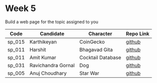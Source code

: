 # Week 5
Build a web page for the topic assigned to you

| Code | Candidate | Character| Repo Link |
| --------- | --------- | ---- | --- |
| sp_015 | Karthikeyan | CoinGecko | [github](https://github.com/karthikeyanranasthala/masai-week-5) |
| sp_011 | Harshit | Bhagavad Gita | [github](https://github.com/harshit860/masai-week-5) |
| sp_011 | Amit Kumar | Cocktail Database | [github](https://github.com/amit036/masai-week-5) |
| sp_031 | Ravichandra Gornal | Dog | [github](https://github.com/ravigornal/masai-week-5) |
| sp_005 | Anuj Choudhary | Star War | [github](https://github.com/choudharyanuj/masai-week-5) |

